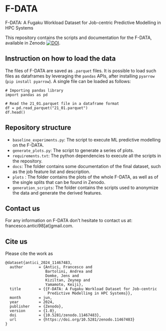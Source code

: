 # F-DATA
F-DATA: A Fugaku Workload Dataset for Job-centric Predictive Modelling in HPC Systems

This repository contains the scripts and documentation for the F-DATA, available in Zenodo [![DOI](https://zenodo.org/badge/DOI/10.5281/zenodo.11467483.svg)](https://doi.org/10.5281/zenodo.11467483).

## Instruction on how to load the data 

The files of F-DATA are saved as `.parquet` files. It is possible to load such files as dataframes by leveraging the `pandas` APIs, after installing `pyarrow` (`pip install pyarrow`). A single file can be loaded as follows:

```
# Importing pandas library
import pandas as pd 

# Read the 21_01.parquet file in a dataframe format
df = pd.read_parquet("21_01.parquet")
df.head()
```

## Repository structure 

- `baseline_experiments.py`: The script to execute ML predictive modelling on the F-DATA.
- `generate_plots.py`: The script to generate a series of plots.
- `requirements.txt`: The python dependencies to execute all the scripts in the repository.
- `docs`: The folder contains some documentation of the final dataset, such as the job feature list and description.
- `plots` : The folder contains the plots of the whole F-DATA, as well as of the single splits that can be found in Zenodo.
- `generation_scripts`: The folder contains the scripts used to anonymize the data and generate the derived features.

## Contact us 

For any information on F-DATA don't hesitate to contact us at: francesco.antici98[at]gmail.com.

## Cite us 

Please cite the work as 

```
@dataset{antici_2024_11467483,
  author       = {Antici, Francesco and
                  Bartolini, Andrea and
                  Domke, Jens and
                  Kiziltan, Zeynep and
                  Yamamoto, Keiji},
  title        = {{F-DATA: A Fugaku Workload Dataset for Job-centric 
                   Predictive Modelling in HPC Systems}},
  month        = jun,
  year         = 2024,
  publisher    = {Zenodo},
  version      = {1.0},
  doi          = {10.5281/zenodo.11467483},
  url          = {https://doi.org/10.5281/zenodo.11467483}
}
```